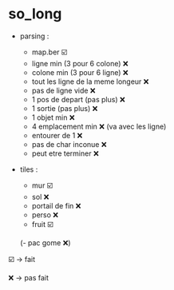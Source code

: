 # so_long
 - parsing :
     - map.ber ☑️
     - ligne min (3 pour 6 colone) ❌ 
     - colone min (3 pour 6 ligne) ❌
     - tout les ligne de la meme longeur ❌
     - pas de ligne vide ❌
     - 1 pos de depart (pas plus) ❌
     - 1 sortie (pas plus) ❌
     - 1 objet min ❌
     - 4 emplacement min ❌ (va avec les ligne)
     - entourer de 1 ❌
     - pas de char inconue ❌
     - peut etre terminer ❌
  - tiles :
     - mur ☑️
     - sol ❌
     - portail de fin ❌
     - perso ❌
     - fruit ☑️
     
    (- pac gome  ❌)

☑️ -> fait

❌ -> pas fait
